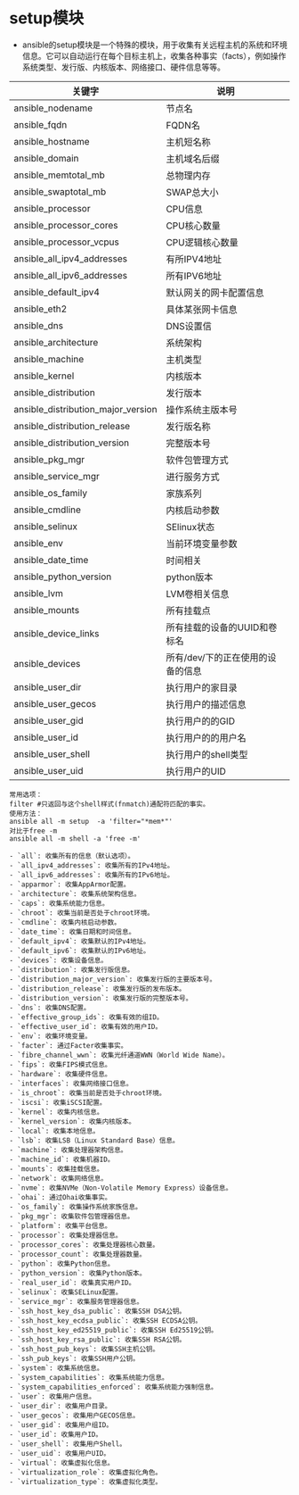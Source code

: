 # setup模块
- ansible的setup模块是一个特殊的模块，用于收集有关远程主机的系统和环境信息。它可以自动运行在每个目标主机上，收集各种事实（facts），例如操作系统类型、发行版、内核版本、网络接口、硬件信息等等。

| 关键字 | 说明 |
|-------|-----|
| ansible_nodename | 节点名 |
| ansible_fqdn | FQDN名 |
| ansible_hostname | 主机短名称 |
| ansible_domain | 主机域名后缀 |
| ansible_memtotal_mb | 总物理内存 |
| ansible_swaptotal_mb | SWAP总大小 |
| ansible_processor | CPU信息 |
| ansible_processor_cores | CPU核心数量 |
| ansible_processor_vcpus | CPU逻辑核心数量 |
| ansible_all_ipv4_addresses | 有所IPV4地址 |
| ansible_all_ipv6_addresses | 所有IPV6地址 |
| ansible_default_ipv4 | 默认网关的网卡配置信息 |
| ansible_eth2 | 具体某张网卡信息 |
| ansible_dns | DNS设置信 |
| ansible_architecture | 系统架构 |
| ansible_machine | 主机类型 |
| ansible_kernel | 内核版本 |
| ansible_distribution | 发行版本 |
| ansible_distribution_major_version | 操作系统主版本号 |
| ansible_distribution_release | 发行版名称 |
| ansible_distribution_version | 完整版本号 |
| ansible_pkg_mgr | 软件包管理方式 |
| ansible_service_mgr | 进行服务方式 |
| ansible_os_family | 家族系列 |
| ansible_cmdline | 内核启动参数 |
| ansible_selinux | SElinux状态 |
| ansible_env | 当前环境变量参数 |
| ansible_date_time | 时间相关 |
| ansible_python_version | python版本 |
| ansible_lvm | LVM卷相关信息 |
| ansible_mounts | 所有挂载点 |
| ansible_device_links | 所有挂载的设备的UUID和卷标名 |
| ansible_devices | 所有/dev/下的正在使用的设备的信息 |
| ansible_user_dir | 执行用户的家目录 |
| ansible_user_gecos | 执行用户的描述信息 |
| ansible_user_gid | 执行用户的的GID |
| ansible_user_id | 执行用户的的用户名 |
| ansible_user_shell | 执行用户的shell类型 |
| ansible_user_uid | 执行用户的UID |


```
常用选项：
filter #只返回与这个shell样式(fnmatch)通配符匹配的事实。
使用方法：
ansible all -m setup  -a 'filter="*mem*"'
对比于free -m
ansible all -m shell -a 'free -m'
```

```
- `all`: 收集所有的信息（默认选项）。
- `all_ipv4_addresses`: 收集所有的IPv4地址。
- `all_ipv6_addresses`: 收集所有的IPv6地址。
- `apparmor`: 收集AppArmor配置。
- `architecture`: 收集系统架构信息。
- `caps`: 收集系统能力信息。
- `chroot`: 收集当前是否处于chroot环境。
- `cmdline`: 收集内核启动参数。
- `date_time`: 收集日期和时间信息。
- `default_ipv4`: 收集默认的IPv4地址。
- `default_ipv6`: 收集默认的IPv6地址。
- `devices`: 收集设备信息。
- `distribution`: 收集发行版信息。
- `distribution_major_version`: 收集发行版的主要版本号。
- `distribution_release`: 收集发行版的发布版本。
- `distribution_version`: 收集发行版的完整版本号。
- `dns`: 收集DNS配置。
- `effective_group_ids`: 收集有效的组ID。
- `effective_user_id`: 收集有效的用户ID。
- `env`: 收集环境变量。
- `facter`: 通过Facter收集事实。
- `fibre_channel_wwn`: 收集光纤通道WWN（World Wide Name）。
- `fips`: 收集FIPS模式信息。
- `hardware`: 收集硬件信息。
- `interfaces`: 收集网络接口信息。
- `is_chroot`: 收集当前是否处于chroot环境。
- `iscsi`: 收集iSCSI配置。
- `kernel`: 收集内核信息。
- `kernel_version`: 收集内核版本。
- `local`: 收集本地信息。
- `lsb`: 收集LSB（Linux Standard Base）信息。
- `machine`: 收集处理器架构信息。
- `machine_id`: 收集机器ID。
- `mounts`: 收集挂载信息。
- `network`: 收集网络信息。
- `nvme`: 收集NVMe（Non-Volatile Memory Express）设备信息。
- `ohai`: 通过Ohai收集事实。
- `os_family`: 收集操作系统家族信息。
- `pkg_mgr`: 收集软件包管理器信息。
- `platform`: 收集平台信息。
- `processor`: 收集处理器信息。
- `processor_cores`: 收集处理器核心数量。
- `processor_count`: 收集处理器数量。
- `python`: 收集Python信息。
- `python_version`: 收集Python版本。
- `real_user_id`: 收集真实用户ID。
- `selinux`: 收集SELinux配置。
- `service_mgr`: 收集服务管理器信息。
- `ssh_host_key_dsa_public`: 收集SSH DSA公钥。
- `ssh_host_key_ecdsa_public`: 收集SSH ECDSA公钥。
- `ssh_host_key_ed25519_public`: 收集SSH Ed25519公钥。
- `ssh_host_key_rsa_public`: 收集SSH RSA公钥。
- `ssh_host_pub_keys`: 收集SSH主机公钥。
- `ssh_pub_keys`: 收集SSH用户公钥。
- `system`: 收集系统信息。
- `system_capabilities`: 收集系统能力信息。
- `system_capabilities_enforced`: 收集系统能力强制信息。
- `user`: 收集用户信息。
- `user_dir`: 收集用户目录。
- `user_gecos`: 收集用户GECOS信息。
- `user_gid`: 收集用户组ID。
- `user_id`: 收集用户ID。
- `user_shell`: 收集用户Shell。
- `user_uid`: 收集用户UID。
- `virtual`: 收集虚拟化信息。
- `virtualization_role`: 收集虚拟化角色。
- `virtualization_type`: 收集虚拟化类型。
```

